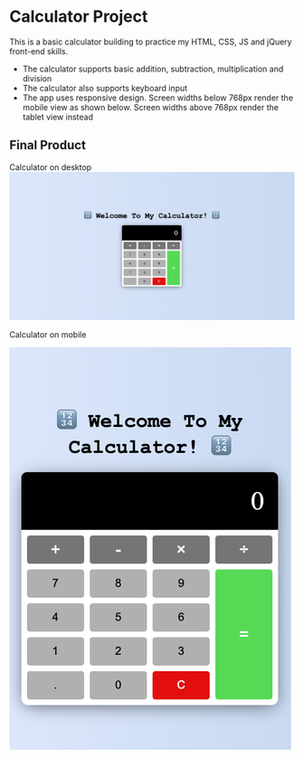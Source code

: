 # Calculator Project

This is a basic calculator building to practice my HTML, CSS, JS and jQuery front-end skills.

- The calculator supports basic addition, subtraction, multiplication and division
- The calculator also supports keyboard input
- The app uses responsive design. Screen widths below 768px render the mobile view as shown below. Screen widths above 768px render the tablet view instead


## Final Product
Calculator on desktop
!["Calculator page on desktop"](https://github.com/lenilsamuel/calculator/blob/master/docs/calculator-desktop-view.png?raw=true)

Calculator on mobile

!["Calculator page on mobile"](https://github.com/lenilsamuel/calculator/blob/master/docs/calculator-mobile-view.png?raw=true)


